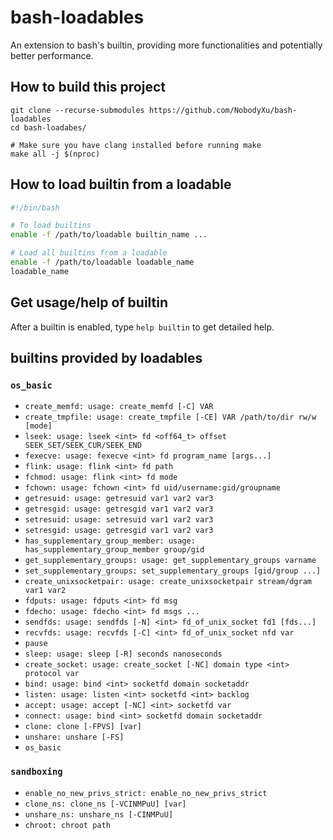 # bash-loadables

An extension to bash's builtin, providing more functionalities and potentially better performance.

## How to build this project

```
git clone --recurse-submodules https://github.com/NobodyXu/bash-loadables
cd bash-loadabes/

# Make sure you have clang installed before running make
make all -j $(nproc)
```

## How to load builtin from a loadable

```bash
#!/bin/bash

# To load builtins
enable -f /path/to/loadable builtin_name ...

# Load all builtins from a loadable
enable -f /path/to/loadable loadable_name
loadable_name
```

## Get usage/help of builtin

After a builtin is enabled, type `help builtin` to get detailed help.

## builtins provided by loadables

### `os_basic`

 - `create_memfd: usage: create_memfd [-C] VAR`
 - `create_tmpfile: usage: create_tmpfile [-CE] VAR /path/to/dir rw/w [mode]`
 - `lseek: usage: lseek <int> fd <off64_t> offset SEEK_SET/SEEK_CUR/SEEK_END`
 - `fexecve: usage: fexecve <int> fd program_name [args...]`
 - `flink: usage: flink <int> fd path`
 - `fchmod: usage: flink <int> fd mode`
 - `fchown: usage: fchown <int> fd uid/username:gid/groupname`
 - `getresuid: usage: getresuid var1 var2 var3`
 - `getresgid: usage: getresgid var1 var2 var3`
 - `setresuid: usage: setresuid var1 var2 var3`
 - `setresgid: usage: getresgid var1 var2 var3`
 - `has_supplementary_group_member: usage: has_supplementary_group_member group/gid`
 - `get_supplementary_groups: usage: get_supplementary_groups varname`
 - `set_supplementary_groups: set_supplementary_groups [gid/group ...]`
 - `create_unixsocketpair: usage: create_unixsocketpair stream/dgram var1 var2`
 - `fdputs: usage: fdputs <int> fd msg`
 - `fdecho: usage: fdecho <int> fd msgs ...`
 - `sendfds: usage: sendfds [-N] <int> fd_of_unix_socket fd1 [fds...]`
 - `recvfds: usage: recvfds [-C] <int> fd_of_unix_socket nfd var`
 - `pause`
 - `sleep: usage: sleep [-R] seconds nanoseconds`
 - `create_socket: usage: create_socket [-NC] domain type <int> protocol var`
 - `bind: usage: bind <int> socketfd domain socketaddr`
 - `listen: usage: listen <int> socketfd <int> backlog`
 - `accept: usage: accept [-NC] <int> socketfd var`
 - `connect: usage: bind <int> socketfd domain socketaddr`
 - `clone: clone [-FPVS] [var]`
 - `unshare: unshare [-FS]`
 - `os_basic`

### `sandboxing`

 - `enable_no_new_privs_strict: enable_no_new_privs_strict`
 - `clone_ns: clone_ns [-VCINMPuU] [var]`
 - `unshare_ns: unshare_ns [-CINMPuU]`
 - `chroot: chroot path`

